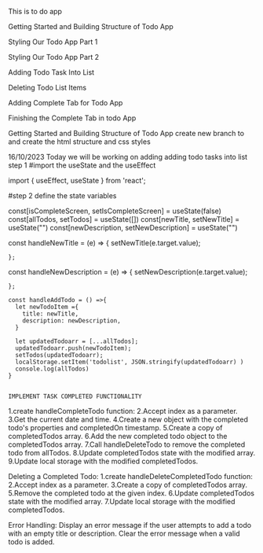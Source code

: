 This is to do app 

<!-- steps -->
Getting Started and Building Structure of Todo App

Styling Our Todo App Part 1

Styling Our Todo App Part 2


Adding Todo Task Into List 

Deleting Todo List Items

Adding Complete Tab for Todo App

Finishing the Complete Tab in todo App


Getting Started and Building Structure of Todo App
create new branch to and create the html structure and css styles

16/10/2023
Today we will be working on adding adding todo tasks into list
step 1
#import the useState and the useEffect 

import { useEffect, useState } from 'react';

#step 2 define the state variables

  const[isCompleteScreen, setIsCompleteScreen] = useState(false)
  const[allTodos, setTodos] = useState([])
  const[newTitle, setNewTitle] = useState("")
  const[newDescription, setNewDescription] = useState("")


 const handleNewTitle = (e) => {
    setNewTitle(e.target.value);

    };

    
  const handleNewDescription = (e) => {
    setNewDescription(e.target.value);
    

    };

    const handleAddTodo = () =>{
      let newTodoItem ={
        title: newTitle,
        description: newDescription,
      }
  
      let updatedTodoarr = [...allTodos];
      updatedTodoarr.push(newTodoItem);
      setTodos(updatedTodoarr);
      localStorage.setItem('todolist', JSON.stringify(updatedTodoarr) )
      console.log(allTodos)
    }


    IMPLEMENT TASK COMPLETED FUNCTIONALITY
  
1.create handleCompleteTodo function:
2.Accept index as a parameter.
3.Get the current date and time.
4.Create a new object with the completed todo's properties and completedOn timestamp.
5.Create a copy of completedTodos array.
6.Add the new completed todo object to the completedTodos array.
7.Call handleDeleteTodo to remove the completed todo from allTodos.
8.Update completedTodos state with the modified array.
9.Update local storage with the modified completedTodos.


 Deleting a Completed Todo:
1.create handleDeleteCompletedTodo function:
2.Accept index as a parameter.
3.Create a copy of completedTodos array.
5.Remove the completed todo at the given index.
6.Update completedTodos state with the modified array.
7.Update local storage with the modified completedTodos.


Error Handling:
Display an error message if the user attempts to add a todo with an empty title or description.
Clear the error message when a valid todo is added.